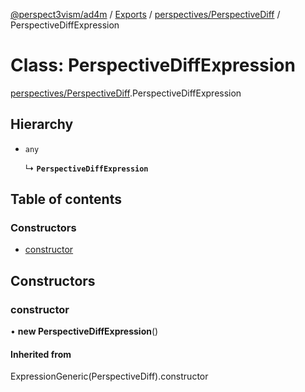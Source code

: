 [@perspect3vism/ad4m](../README.md) / [Exports](../modules.md) / [perspectives/PerspectiveDiff](../modules/perspectives_PerspectiveDiff.md) / PerspectiveDiffExpression

# Class: PerspectiveDiffExpression

[perspectives/PerspectiveDiff](../modules/perspectives_PerspectiveDiff.md).PerspectiveDiffExpression

## Hierarchy

- `any`

  ↳ **`PerspectiveDiffExpression`**

## Table of contents

### Constructors

- [constructor](perspectives_PerspectiveDiff.PerspectiveDiffExpression.md#constructor)

## Constructors

### constructor

• **new PerspectiveDiffExpression**()

#### Inherited from

ExpressionGeneric(PerspectiveDiff).constructor
